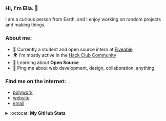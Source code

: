 ### Hi, I'm Ella. 👋

I am a curious person from Earth, and I enjoy working on random projects and making things. 

### About me:
- 🏢 Currently a student and open source intern at [Fiveable](https://github.com/ThinkFiveable)
- 🌍 I'm mostly active in the [Hack Club Community](https://hackclub.com/slack)
- 🌱 Learning about **Open Source**
- 💬 Ping me about web development, design, collaboration, anything

### Find me on the internet:
- [polywork](https://timeline.ella.cx)
- [website](https://ella.cx)
- [email](mailto:hey@ella.cx)

<details closed>
<summary> :octocat: <b>My GitHub Stats</b> </summary>
<table>
<thead>
  <tr>
    <th>GitHub Stats</th>
    <th>Languages</th>
  </tr>
</thead>
<tbody>
  <tr>
    <td> 
   <img 
      align="center" 
      src="https://github-readme-stats.vercel.app/api?username=eilla1&count_private=true" 
      alt="account stats"
      /> 
  <p align="center">(excluding private repositories)</p>  
   </td>
    <td>
   <img 
      align="center" 
      src="https://github-readme-stats.vercel.app/api/top-langs/?username=eilla1&layout=compact" 
      alt="top languages" />
   </td>
  </tr>
</tbody>
</table>

</details>
